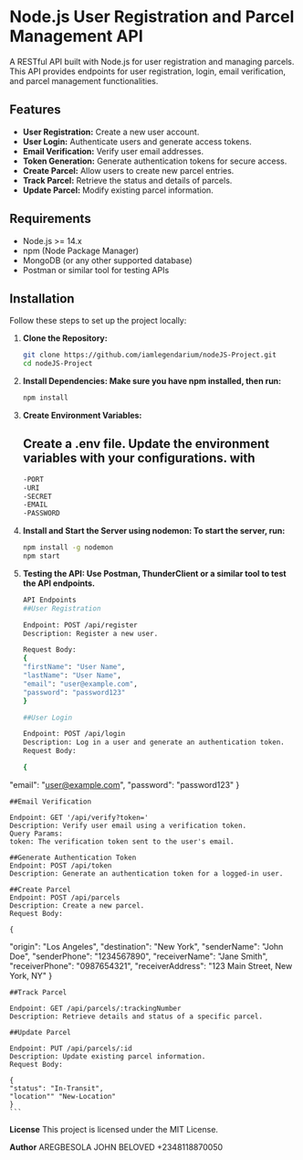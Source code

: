 # Node.js User Registration and Parcel Management API

A RESTful API built with Node.js for user registration and managing parcels. This API provides endpoints for user registration, login, email verification, and parcel management functionalities.

## Features

- **User Registration:** Create a new user account.
- **User Login:** Authenticate users and generate access tokens.
- **Email Verification:** Verify user email addresses.
- **Token Generation:** Generate authentication tokens for secure access.
- **Create Parcel:** Allow users to create new parcel entries.
- **Track Parcel:** Retrieve the status and details of parcels.
- **Update Parcel:** Modify existing parcel information.

## Requirements

- Node.js >= 14.x
- npm (Node Package Manager)
- MongoDB (or any other supported database)
- Postman or similar tool for testing APIs

## Installation

Follow these steps to set up the project locally:

1. **Clone the Repository:**

   ```bash
   git clone https://github.com/iamlegendarium/nodeJS-Project.git
   cd nodeJS-Project
   ```

2. **Install Dependencies: Make sure you have npm installed, then run:**

   ```bash
   npm install
   ```

3. **Create Environment Variables:**
   ## Create a .env file. Update the environment variables with your configurations. with
   ```bash
   -PORT
   -URI
   -SECRET
   -EMAIL
   -PASSWORD
    ```

4. **Install and Start the Server using nodemon: To start the server, run:**
    ```bash
    npm install -g nodemon 
    npm start
    ```

5. **Testing the API: Use Postman, ThunderClient or a similar tool to test the API endpoints.**
    ````bash
    API Endpoints
    ##User Registration

    Endpoint: POST /api/register
    Description: Register a new user.

    Request Body:
    {
    "firstName": "User Name",
    "lastName": "User Name",
    "email": "user@example.com",
    "password": "password123"
    }

    ##User Login

    Endpoint: POST /api/login
    Description: Log in a user and generate an authentication token.
    Request Body:

    {
  "email": "user@example.com",
  "password": "password123"
    }

    ##Email Verification

    Endpoint: GET '/api/verify?token='
    Description: Verify user email using a verification token.
    Query Params:
    token: The verification token sent to the user's email.

    ##Generate Authentication Token
    Endpoint: POST /api/token
    Description: Generate an authentication token for a logged-in user.

    ##Create Parcel
    Endpoint: POST /api/parcels
    Description: Create a new parcel.
    Request Body:
    
    {
   "origin": "Los Angeles",
   "destination": "New York",
   "senderName": "John Doe",
   "senderPhone": "1234567890",
   "receiverName": "Jane Smith",
   "receiverPhone": "0987654321",
   "receiverAddress": "123 Main Street, New York, NY"
    }

    ##Track Parcel

    Endpoint: GET /api/parcels/:trackingNumber
    Description: Retrieve details and status of a specific parcel.

    ##Update Parcel

    Endpoint: PUT /api/parcels/:id
    Description: Update existing parcel information.
    Request Body:

    {
    "status": "In-Transit",
    "location"" "New-Location"
    }
    ```

**License**
This project is licensed under the MIT License.

**Author**
AREGBESOLA JOHN BELOVED
+2348118870050


